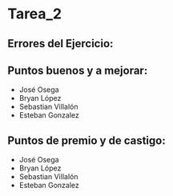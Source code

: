 # Tarea_2
Errores del Ejercicio:
-

Puntos buenos y a mejorar:
-
- José Osega
- Bryan López
- Sebastian Villalón
- Esteban Gonzalez

Puntos de premio y de castigo:
-

- José Osega
- Bryan López
- Sebastian Villalón
- Esteban Gonzalez
